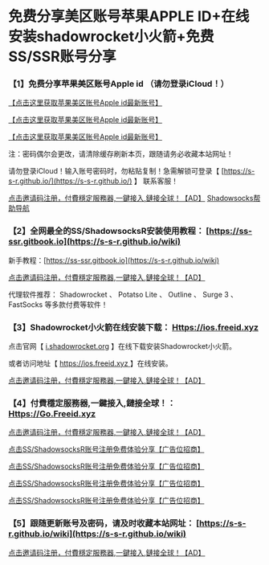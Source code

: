 # 免费分享美区账号苹果APPLE ID+在线安装shadowrocket小火箭+免费SS/SSR账号分享

### 【1】免费分享苹果美区账号Apple id （请勿登录iCloud！）

[【点击这里获取苹果美区账号Apple id最新账号】](https://shadowsocks-help.github.io/Shadowsocks/appleid.html)

[【点击这里获取苹果美区账号Apple id最新账号】](https://shadowsocks-help.github.io/Shadowsocks/appleid.html)

[【点击这里获取苹果美区账号Apple id最新账号】](https://shadowsocks-help.github.io/Shadowsocks/appleid.html)

注：密码偶尔会更改，请清除缓存刷新本页，跟随请务必收藏本站网址！

请勿登录iCloud！输入账号密码时，勿粘贴复制！急需解锁可登录【 [https://s-s-r.github.io/](https://s-s-r.github.io/) 】 联系客服！

[点击邀请码注册，付費穩定服務器,一鍵接入,鏈接全球！【AD】](https://s-s-r.github.io/) [Shadowsocks帮助导航](https://shadowsocks-help.github.io/)



### 【2】全网最全的SS/ShadowsocksR安装使用教程： [https://ss-ssr.gitbook.io](https://s-s-r.github.io/wiki)

新手教程：[https://ss-ssr.gitbook.io](https://s-s-r.github.io/wiki)

[点击邀请码注册，付費穩定服務器,一鍵接入,鏈接全球！【AD】](https://s-s-r.github.io/)

代理软件推荐： Shadowrocket 、 Potatso Lite 、 Outline 、 Surge 3 、 FastSocks 等多款付费等软件！

### 【3】Shadowrocket小火箭在线安装下载： [Https://ios.freeid.xyz](https://shadowsocks-help.github.io/ios)

点击官网【 [i.shadowrocket.org](https://shadowsocks-help.github.io/ios) 】在线下载安装Shadowrocket小火箭。

或者访问地址【 [https://ios.freeid.xyz ](https://shadowsocks-help.github.io/ios) 】在线安装。

[点击邀请码注册，付費穩定服務器,一鍵接入,鏈接全球！【AD】](https://s-s-r.github.io/)

### 【4】付費穩定服務器,一鍵接入,鏈接全球！： [Https://Go.Freeid.xyz](https://s-s-r.github.io/)

[点击邀请码注册，付費穩定服務器,一鍵接入,鏈接全球！【AD】](https://s-s-r.github.io/)

[点击SS/ShadowsocksR账号注册免费体验分享【广告位招商】](https://s-s-r.github.io/)

[点击SS/ShadowsocksR账号注册免费体验分享【广告位招商】](https://s-s-r.github.io/)

[点击SS/ShadowsocksR账号注册免费体验分享【广告位招商】](https://s-s-r.github.io/)

[点击SS/ShadowsocksR账号注册免费体验分享【广告位招商】](https://s-s-r.github.io/)

### 【5】跟随更新账号及密码，请及时收藏本站网址： [https://s-s-r.github.io/wiki](https://s-s-r.github.io/wiki)

[点击邀请码注册，付費穩定服務器,一鍵接入,鏈接全球！【AD】](https://s-s-r.github.io/)
